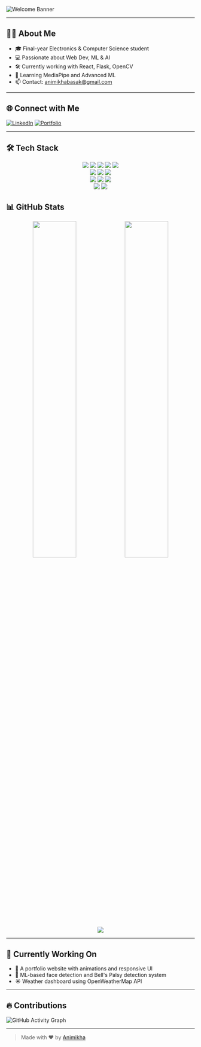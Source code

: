 ![Welcome Banner](https://readme-typing-svg.herokuapp.com?font=Fira+Code&duration=3000&pause=1000&color=00F7FF&width=600&lines=Hi+%F0%9F%91%8B%2C+I'm+Animikha!;Welcome+to+my+GitHub+profile!;I+love+building+cool+things+with+code)


---

## 👩‍💻 About Me

- 🎓 Final-year Electronics & Computer Science student
- 💻 Passionate about Web Dev, ML & AI
- 🛠️ Currently working with React, Flask, OpenCV
- 🌱 Learning MediaPipe and Advanced ML
- 📫 Contact: animikhabasak@gmail.com 

---

## 🌐 Connect with Me

[![LinkedIn](https://img.shields.io/badge/LinkedIn-blue?style=flat-square&logo=linkedin)](https://www.linkedin.com/in/animikha-basak-50481b251?utm_source=share&utm_campaign=share_via&utm_content=profile&utm_medium=ios_app)
[![Portfolio](https://img.shields.io/badge/Portfolio-000?style=flat-square&logo=vercel&logoColor=white)]([https://your-portfolio-link.com](https://animikhabasak.netlify.app/))

---

## 🛠️ Tech Stack

<p align="center">
  <img src="https://img.shields.io/badge/Python-3776AB?style=for-the-badge&logo=python&logoColor=white" />
  <img src="https://img.shields.io/badge/C++-00599C?style=for-the-badge&logo=c%2B%2B&logoColor=white" />
  <img src="https://img.shields.io/badge/JavaScript-F7DF1E?style=for-the-badge&logo=javascript&logoColor=black" />
  <img src="https://img.shields.io/badge/HTML5-E34F26?style=for-the-badge&logo=html5&logoColor=white" />
  <img src="https://img.shields.io/badge/CSS3-1572B6?style=for-the-badge&logo=css3&logoColor=white" />
  <br>
  <img src="https://img.shields.io/badge/React-20232A?style=for-the-badge&logo=react&logoColor=61DAFB" />
  <img src="https://img.shields.io/badge/Flask-000000?style=for-the-badge&logo=flask&logoColor=white" />
  <img src="https://img.shields.io/badge/TailwindCSS-06B6D4?style=for-the-badge&logo=tailwind-css&logoColor=white" />
  <br>
  <img src="https://img.shields.io/badge/OpenCV-5C3EE8?style=for-the-badge&logo=opencv&logoColor=white" />
  <img src="https://img.shields.io/badge/MediaPipe-FF6F00?style=for-the-badge&logo=google&logoColor=white" />
  <img src="https://img.shields.io/badge/Scikit--Learn-F7931E?style=for-the-badge&logo=scikit-learn&logoColor=white" />
  <br>
  <img src="https://img.shields.io/badge/Git-F05032?style=for-the-badge&logo=git&logoColor=white" />
  <img src="https://img.shields.io/badge/VS%20Code-007ACC?style=for-the-badge&logo=visual-studio-code&logoColor=white" />
</p>


## 📊 GitHub Stats

<p align="center">
  <img src="https://github-readme-stats.vercel.app/api?username=animikha7&show_icons=true&theme=radical" width="48%" />
  <img src="https://github-readme-stats.vercel.app/api/top-langs/?username=animikha7&layout=compact&theme=radical" width="48%" />
</p>

<p align="center">
  <img src="https://github-readme-streak-stats.herokuapp.com?user=animikha7&theme=radical&hide_border=false" />
</p>

---

## 🧠 Currently Working On

- 🎯 A portfolio website with animations and responsive UI
- 🤖 ML-based face detection and Bell's Palsy detection system
- ☀️ Weather dashboard using OpenWeatherMap API

---

## 🔥 Contributions

![GitHub Activity Graph](https://github-readme-activity-graph.vercel.app/graph?username=animikha7&theme=react-dark)

---

> Made with ❤️ by [Animikha](https://github.com/animikha7)
